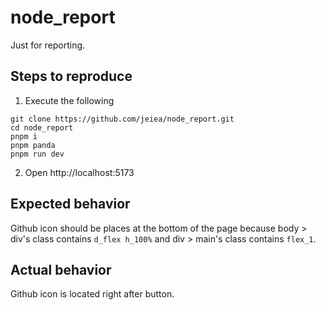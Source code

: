 # node_report

Just for reporting.

## Steps to reproduce

1. Execute the following

```
git clone https://github.com/jeiea/node_report.git
cd node_report
pnpm i
pnpm panda
pnpm run dev
```

2. Open http://localhost:5173

## Expected behavior

Github icon should be places at the bottom of the page because body > div's class contains `d_flex h_100%` and div > main's class contains `flex_1`.

## Actual behavior

Github icon is located right after button.
